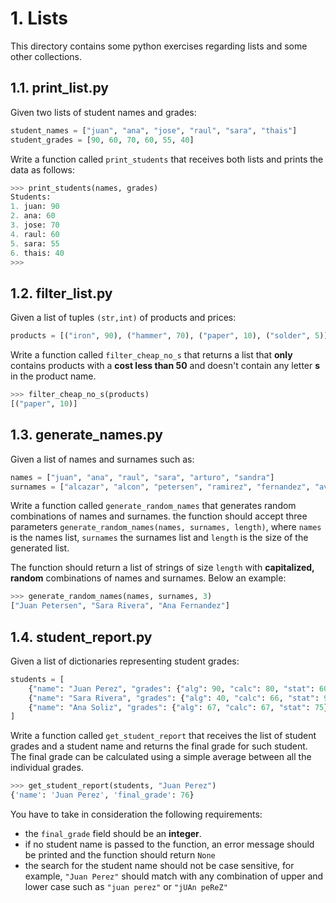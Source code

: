 # 1. Lists 
This directory contains some python exercises regarding lists and some other collections.

## 1.1. print_list.py
Given two lists of student names and grades:

```python
student_names = ["juan", "ana", "jose", "raul", "sara", "thais"]
student_grades = [90, 60, 70, 60, 55, 40]
```

Write a function called `print_students` that receives both lists and prints the data as follows:

```python
>>> print_students(names, grades)
Students:
1. juan: 90
2. ana: 60
3. jose: 70
4. raul: 60
5. sara: 55
6. thais: 40
>>> 
```

## 1.2. filter_list.py
Given a list of tuples `(str,int)` of products and prices:

```python
products = [("iron", 90), ("hammer", 70), ("paper", 10), ("solder", 5)]
```

Write a function called `filter_cheap_no_s` that returns a list that 
**only** contains products with a **cost less than 50** and doesn't contain any 
letter **s** in the product name.

```python
>>> filter_cheap_no_s(products)
[("paper", 10)]
```

## 1.3. generate_names.py
Given a list of names and surnames such as:

```python
names = ["juan", "ana", "raul", "sara", "arturo", "sandra"]
surnames = ["alcazar", "alcon", "petersen", "ramirez", "fernandez", "aviles", "rivera"]
```

Write a function called `generate_random_names` that generates random combinations
of names and surnames. the function should accept three parameters `generate_random_names(names, surnames, length)`, 
where `names` is the names list, `surnames` the surnames list and `length` is the size of 
the generated list. 

The function should return a list of strings of size `length` with **capitalized, random** combinations 
of names and surnames. Below an example:

```python
>>> generate_random_names(names, surnames, 3)
["Juan Petersen", "Sara Rivera", "Ana Fernandez"]
```

## 1.4. student_report.py
Given a list of dictionaries representing student grades:

```python
students = [
    {"name": "Juan Perez", "grades": {"alg": 90, "calc": 80, "stat": 60}},
    {"name": "Sara Rivera", "grades": {"alg": 40, "calc": 66, "stat": 98}},
    {"name": "Ana Soliz", "grades": {"alg": 67, "calc": 67, "stat": 75}}
]
```

Write a function called `get_student_report` that receives the list of student grades
and a student name and returns the final grade for such student. The final grade can 
be calculated using a simple average between all the individual grades.

```python
>>> get_student_report(students, "Juan Perez")
{'name': 'Juan Perez', 'final_grade': 76}
```

You have to take in consideration the following requirements:

  - the `final_grade` field should be an **integer**.
  - if no student name is passed to the function, an error message should be printed and the function should return `None`
  - the search for the student name should not be case sensitive, for example, `"Juan Perez"` should match with any combination of upper and lower case such as `"juan perez"` or `"jUAn peReZ"`
